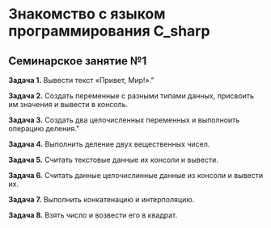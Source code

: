# Знакомство с языком программирования С_sharp

## Семинарское занятие №1

**Задача 1.** Вывести текст «Привет, Мир!»."

**Задача 2.** Создать переменные с разными типами данных, присвоить им значения и вывести в консоль.

**Задача 3.** Создать два целочисленных переменных и выполноить операцию деления."

**Задача 4.** Выполнить деление двух вещественных чисел.

**Задача 5.** Считать текстовые данные их консоли и вывести.

**Задача 6.** Считать данные целочислинные данные из консоли и вывести их.

**Задача 7.** Выполнить конкатенацию и интерполяцию.

**Задача 8.** Взять число и возвести его в квадрат.
